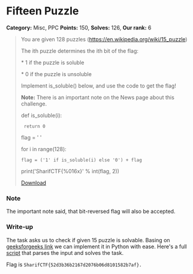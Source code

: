 Fifteen Puzzle
===
**Category:** Misc, PPC **Points:** 150, **Solves:** 126, **Our rank:** 6

> You are given 128 puzzles (https://en.wikipedia.org/wiki/15_puzzle)
>
> The ith puzzle determines the ith bit of the flag:
>
> \* 1 if the puzzle is soluble
>
> \* 0 if the puzzle is unsoluble
> 
> Implement is_soluble() below, and use the code to get the flag!
> 
> **Note:** There is an important note on the News page about this challenge.
>
> def is_soluble(i):
>
>      return 0
>
> flag = ' '
>
> for i in range(128):
>
>     flag = ('1' if is_soluble(i) else '0') + flag
>
> print('SharifCTF{%016x}' % int(flag, 2))
>
> [Download](puzzles.txt)

### Note
The important note said, that bit-reversed flag will also be accepted.

### Write-up
The task asks us to check if given 15 puzzle is solvable. Basing on [geeksforgeeks link](https://www.geeksforgeeks.org/check-instance-15-puzzle-solvable/) we can implement it in Python with ease. Here's a full [script](script.py) that parses the input and solves the task.

Flag is `SharifCTF{52d3b36b2167d2076b06d8101582b7af}.`
